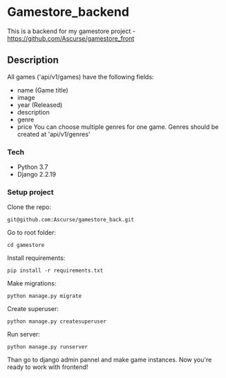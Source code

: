 # Gamestore_backend
This is a backend for my gamestore project - https://github.com/Ascurse/gamestore_front
## Description
All games ('api/v1/games) have the following fields:
- name (Game title)
- image
- year (Released)
- description
- genre
- price
You can choose multiple genres for one game.
Genres should be created at 'api/v1/genres'

### Tech
- Python 3.7
- Django 2.2.19

### Setup project

Clone the repo:
```
git@github.com:Ascurse/gamestore_back.git
```

Go to root folder:
```
cd gamestore
```

Install requirements:
```
pip install -r requirements.txt
```

Make migrations:
```
python manage.py migrate
```

Create superuser:
```
python manage.py createsuperuser
```

Run server:
```
python manage.py runserver
```

Than go to django admin pannel and make game instances.
Now you're ready to work with frontend!